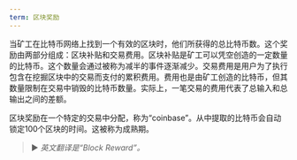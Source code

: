 ```yaml
---
term: 区块奖励
---
```


当矿工在比特币网络上找到一个有效的区块时，他们所获得的总比特币数。这个奖励由两部分组成：区块补贴和交易费用。区块补贴是矿工可以凭空创造的一定数量的比特币。这个数量会通过被称为减半的事件逐渐减少。交易费用是用户为了执行包含在挖掘区块中的交易而支付的累积费用。费用也是由矿工创造的比特币，但其数量限制在交易中销毁的比特币数量。实际上，一笔交易的费用代表了总输入和总输出之间的差额。

区块奖励在一个特定的交易中分配，称为“coinbase”。从中提取的比特币会自动锁定100个区块的时间。这被称为成熟期。

> ► *英文翻译是“Block Reward”。*